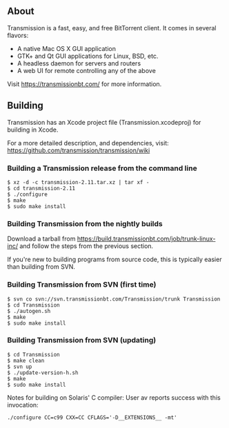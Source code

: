 ## About

Transmission is a fast, easy, and free BitTorrent client. It comes in several flavors:
  * A native Mac OS X GUI application
  * GTK+ and Qt GUI applications for Linux, BSD, etc.
  * A headless daemon for servers and routers
  * A web UI for remote controlling any of the above

Visit https://transmissionbt.com/ for more information.

## Building

Transmission has an Xcode project file (Transmission.xcodeproj) for building in Xcode.

For a more detailed description, and dependencies, visit: https://github.com/transmission/transmission/wiki

### Building a Transmission release from the command line

    $ xz -d -c transmission-2.11.tar.xz | tar xf -
    $ cd transmission-2.11
    $ ./configure
    $ make
    $ sudo make install

### Building Transmission from the nightly builds

Download a tarball from https://build.transmissionbt.com/job/trunk-linux-inc/ and follow the steps from the previous section.

If you're new to building programs from source code, this is typically easier than building from SVN.

### Building Transmission from SVN (first time)

    $ svn co svn://svn.transmissionbt.com/Transmission/trunk Transmission
    $ cd Transmission
    $ ./autogen.sh
    $ make
    $ sudo make install

### Building Transmission from SVN (updating)

    $ cd Transmission
    $ make clean
    $ svn up
    $ ./update-version-h.sh
    $ make
    $ sudo make install

Notes for building on Solaris' C compiler: User av reports success with this invocation:

    ./configure CC=c99 CXX=CC CFLAGS='-D__EXTENSIONS__ -mt'
